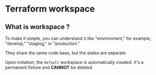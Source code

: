 # Terraform workspace

## What is workspace ?

To make it simple, you can understand it like "environment," for example, "develop," "staging," or "production."

They share the same code base, but the states are separate.

Upon initiation, the `default` workspace is automatically created. It's a permanent fixture and **CANNOT** be deleted.
